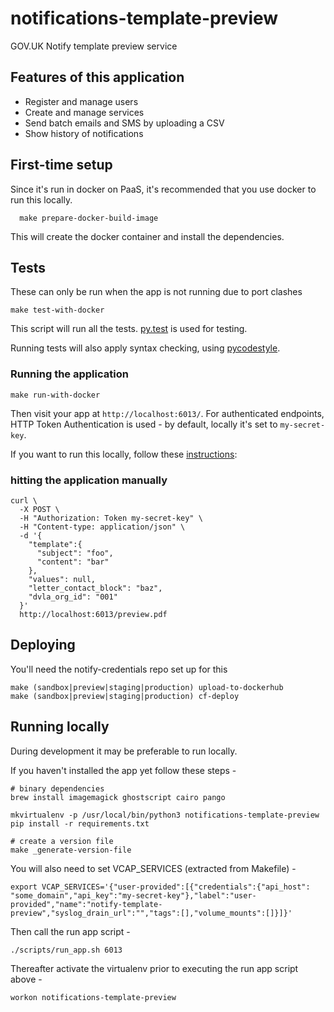 # notifications-template-preview

GOV.UK Notify template preview service

## Features of this application

 - Register and manage users
 - Create and manage services
 - Send batch emails and SMS by uploading a CSV
 - Show history of notifications

## First-time setup

Since it's run in docker on PaaS, it's recommended that you use docker to run this locally.

```shell
  make prepare-docker-build-image
```

This will create the docker container and install the dependencies.

## Tests

These can only be run when the app is not running due to port clashes

```shell
make test-with-docker
```

This script will run all the tests. [py.test](http://pytest.org/latest/) is used for testing.

Running tests will also apply syntax checking, using [pycodestyle](https://pypi.python.org/pypi/pycodestyle).


### Running the application


```shell
make run-with-docker
```


Then visit your app at `http://localhost:6013/`. For authenticated endpoints, HTTP Token Authentication is used - by default, locally it's set to `my-secret-key`.

If you want to run this locally, follow these [instructions](#running-locally):

### hitting the application manually
```shell
curl \
  -X POST \
  -H "Authorization: Token my-secret-key" \
  -H "Content-type: application/json" \
  -d '{
    "template":{
      "subject": "foo",
      "content": "bar"
    },
    "values": null,
    "letter_contact_block": "baz",
    "dvla_org_id": "001"
  }'
  http://localhost:6013/preview.pdf
```

## Deploying

You'll need the notify-credentials repo set up for this

```shell
make (sandbox|preview|staging|production) upload-to-dockerhub
make (sandbox|preview|staging|production) cf-deploy
```

## Running locally

During development it may be preferable to run locally.

If you haven't installed the app yet follow these steps - 

```shell
# binary dependencies
brew install imagemagick ghostscript cairo pango

mkvirtualenv -p /usr/local/bin/python3 notifications-template-preview
pip install -r requirements.txt

# create a version file
make _generate-version-file
```

You will also need to set VCAP_SERVICES (extracted from Makefile) -

```shell
export VCAP_SERVICES='{"user-provided":[{"credentials":{"api_host": "some_domain","api_key":"my-secret-key"},"label":"user-provided","name":"notify-template-preview","syslog_drain_url":"","tags":[],"volume_mounts":[]}]}'
```

Then call the run app script -

```shell
./scripts/run_app.sh 6013
```

Thereafter activate the virtualenv prior to executing the run app script above -

```shell
workon notifications-template-preview
```

